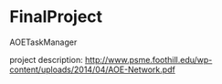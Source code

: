 FinalProject
============

AOETaskManager


project description:
http://www.psme.foothill.edu/wp-content/uploads/2014/04/AOE-Network.pdf
